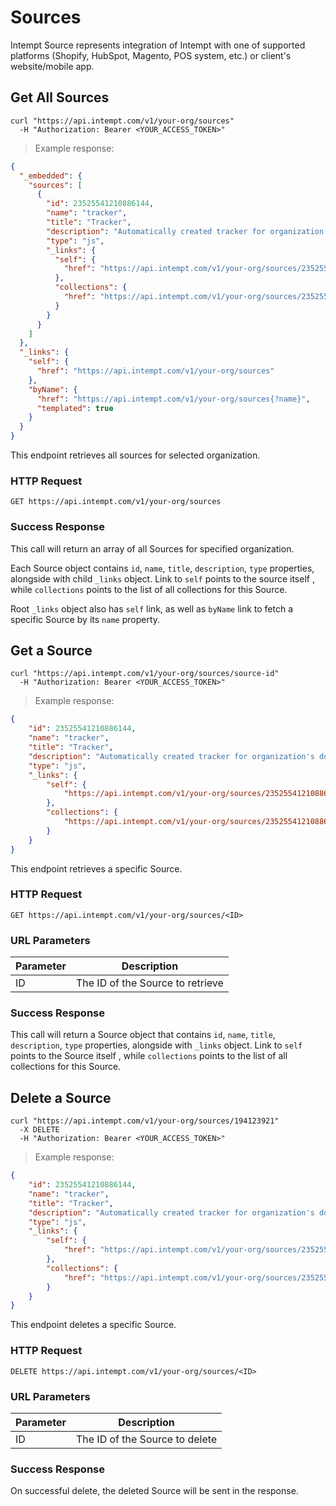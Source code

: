 # Sources

Intempt Source represents integration of Intempt with one of supported platforms (Shopify, HubSpot, Magento, POS system, etc.) or client's website/mobile app.

## Get All Sources

```shell
curl "https://api.intempt.com/v1/your-org/sources"
  -H "Authorization: Bearer <YOUR_ACCESS_TOKEN>"
```

> Example response:

```json
{
  "_embedded": {
    "sources": [
      {
        "id": 23525541210886144,
        "name": "tracker",
        "title": "Tracker",
        "description": "Automatically created tracker for organization's domain",
        "type": "js",
        "_links": {
          "self": {
            "href": "https://api.intempt.com/v1/your-org/sources/23525541210886144"
          },
          "collections": {
            "href": "https://api.intempt.com/v1/your-org/sources/23525541210886144/collections"
          }
        }
      }
    ]
  },
  "_links": {
    "self": {
      "href": "https://api.intempt.com/v1/your-org/sources"
    },
    "byName": {
      "href": "https://api.intempt.com/v1/your-org/sources{?name}",
      "templated": true
    }
  }
}
```

This endpoint retrieves all sources for selected organization.

### HTTP Request

`GET https://api.intempt.com/v1/your-org/sources`

### Success Response

This call will return an array of all Sources for specified organization. 

Each Source object contains `id`, `name`, `title`, `description`, `type` properties, alongside with child `_links` object. Link to `self` points to the source itself , while `collections` points to the list of all collections for this Source.

Root `_links` object also has `self` link, as well as `byName` link to fetch a specific Source by its `name` property.

## Get a Source

```shell
curl "https://api.intempt.com/v1/your-org/sources/source-id"
  -H "Authorization: Bearer <YOUR_ACCESS_TOKEN>"
```

> Example response:

```json
{
    "id": 23525541210886144,
    "name": "tracker",
    "title": "Tracker",
    "description": "Automatically created tracker for organization's domain",
    "type": "js",
    "_links": {
        "self": {
            "https://api.intempt.com/v1/your-org/sources/23525541210886144"
        },
        "collections": {
            "https://api.intempt.com/v1/your-org/sources/23525541210886144/collections"
        }
    }
}
```

This endpoint retrieves a specific Source.

### HTTP Request

`GET https://api.intempt.com/v1/your-org/sources/<ID>`

### URL Parameters

Parameter | Description
--------- | -----------
ID | The ID of the Source to retrieve

### Success Response

This call will return a Source object that contains `id`, `name`, `title`, `description`, `type` properties, alongside with `_links` object. Link to `self` points to the Source itself , while `collections` points to the list of all collections for this Source.

## Delete a Source

```shell
curl "https://api.intempt.com/v1/your-org/sources/194123921"
  -X DELETE
  -H "Authorization: Bearer <YOUR_ACCESS_TOKEN>"
```
> Example response:

```json
{
    "id": 23525541210886144,
    "name": "tracker",
    "title": "Tracker",
    "description": "Automatically created tracker for organization's domain",
    "type": "js",
    "_links": {
        "self": {
            "href": "https://api.intempt.com/v1/your-org/sources/23525541210886144"
        },
        "collections": {
            "href": "https://api.intempt.com/v1/your-org/sources/23525541210886144/collections"
        }
    }
}
```

This endpoint deletes a specific Source.

### HTTP Request

`DELETE https://api.intempt.com/v1/your-org/sources/<ID>`

### URL Parameters

Parameter | Description
--------- | -----------
ID | The ID of the Source to delete

### Success Response

On successful delete, the deleted Source will be sent in the response.
